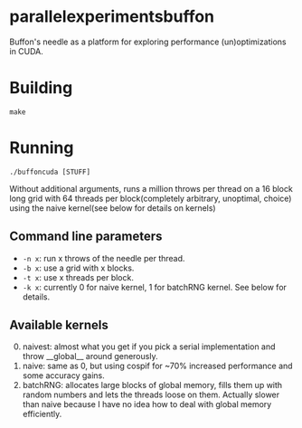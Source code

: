 # parallelexperimentsbuffon

Buffon's needle as a platform for exploring performance (un)optimizations in CUDA.

# Building

    make

# Running

    ./buffoncuda [STUFF]

Without additional arguments, runs a million throws per thread on a 16 block long grid with 64 threads per block(completely arbitrary, unoptimal, choice) 
using the naive kernel(see below for details on kernels)
   
## Command line parameters

* `-n x`: run x throws of the needle per thread.
* `-b x`: use a grid with x blocks.
* `-t x`: use x threads per block.
* `-k x`: currently 0 for naive kernel, 1 for batchRNG kernel. See below for details.

## Available kernels
0. naivest: almost what you get if you pick a serial implementation and throw \_\_global\_\_ around generously.
1. naive: same as 0, but using cospif for ~70% increased performance and some accuracy gains.
2. batchRNG: allocates large blocks of global memory, fills them up with random numbers and lets the threads loose on them. Actually slower than naive because I have no idea how to deal with global memory efficiently.
